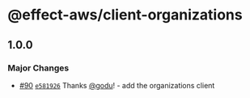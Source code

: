 # @effect-aws/client-organizations

## 1.0.0

### Major Changes

- [#90](https://github.com/floydspace/effect-aws/pull/90) [`e581926`](https://github.com/floydspace/effect-aws/commit/e5819269d81252c823fb3683a447e04c7c0bd93e) Thanks [@godu](https://github.com/godu)! - add the organizations client
